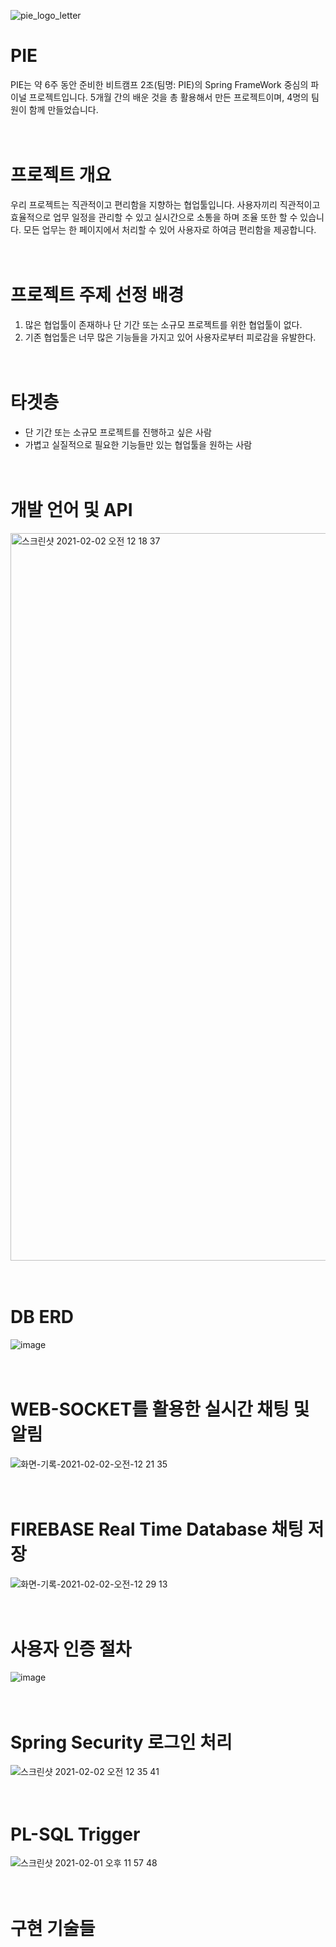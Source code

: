 ![pie_logo_letter](https://user-images.githubusercontent.com/67107008/106469335-80218900-64e2-11eb-8d78-391fcdc5233c.png)

# PIE
PIE는 약 6주 동안 준비한 비트캠프 2조(팀명: PIE)의 Spring FrameWork 중심의 파이널 프로젝트입니다. 5개월 간의 배운 것을 총 활용해서 만든 프로젝트이며, 4명의 팀원이 함께 만들었습니다.
<br><br><br>
# 프로젝트 개요
우리 프로젝트는 직관적이고 편리함을 지향하는 협업툴입니다. 사용자끼리 직관적이고 효율적으로 업무 일정을 관리할 수 있고 실시간으로 소통을 하며 조율 또한 할 수 있습니다. 모든 업무는 한 페이지에서 처리할 수 있어 사용자로 하여금 편리함을 제공합니다.
<br><br><br>
# 프로젝트 주제 선정 배경
1. 많은 협업툴이 존재하나 단 기간 또는 소규모 프로젝트를 위한 협업툴이 없다.
2. 기존 협업툴은 너무 많은 기능들을 가지고 있어 사용자로부터 피로감을 유발한다.
<br><br><br>
# 타겟층
- 단 기간 또는 소규모 프로젝트를 진행하고 싶은 사람
- 가볍고 실질적으로 필요한 기능들만 있는 협업툴을 원하는 사람
<br><br><br>

# 개발 언어 및 API
<img width="1164" alt="스크린샷 2021-02-02 오전 12 18 37" src="https://user-images.githubusercontent.com/67107008/106478147-45245300-64ec-11eb-95dc-051fd77b7495.png">
<br><br><br>

# DB ERD
![image](https://user-images.githubusercontent.com/67107008/106474811-a0544680-64e8-11eb-82ca-acbe700ee2e0.png)
<br><br><br>

# WEB-SOCKET를 활용한 실시간 채팅 및 알림
![화면-기록-2021-02-02-오전-12 21 35](https://user-images.githubusercontent.com/67107008/106478847-fdea9200-64ec-11eb-9416-62d367e46995.gif)
<br><br><br>

# FIREBASE Real Time Database 채팅 저장
![화면-기록-2021-02-02-오전-12 29 13](https://user-images.githubusercontent.com/67107008/106480028-49517000-64ee-11eb-865c-5df5ec57f580.gif)
<br><br><br>

# 사용자 인증 절차
![image](https://user-images.githubusercontent.com/67107008/106475159-faeda280-64e8-11eb-8c44-ff9186e3fe35.png)
<br><br><br>

# Spring Security 로그인 처리 
![스크린샷 2021-02-02 오전 12 35 41](https://user-images.githubusercontent.com/67107008/106480377-aea56100-64ee-11eb-8a91-d213a018bd52.png)
<br><br><br>

# PL-SQL Trigger
![스크린샷 2021-02-01 오후 11 57 48](https://user-images.githubusercontent.com/67107008/106475509-57e95880-64e9-11eb-8363-a80f9b2e1af9.png)
<br><br><br>

# 구현 기술들 


